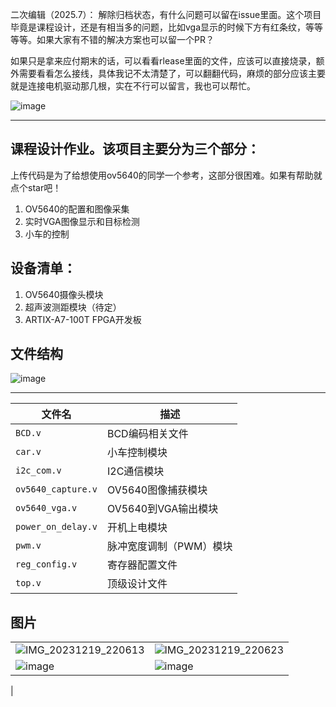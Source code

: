 二次编辑（2025.7）：
解除归档状态，有什么问题可以留在issue里面。这个项目毕竟是课程设计，还是有相当多的问题，比如vga显示的时候下方有红条纹，等等等等。如果大家有不错的解决方案也可以留一个PR？

如果只是拿来应付期末的话，可以看看rlease里面的文件，应该可以直接烧录，额外需要看看怎么接线，具体我记不太清楚了，可以翻翻代码，麻烦的部分应该主要就是连接电机驱动那几根，实在不行可以留言，我也可以帮忙。

![image](https://github.com/lglglglgy/FPGA_smart_car/assets/129643128/2648a214-82ce-43d6-aaca-97b6faf73347)

<hr>

## 课程设计作业。该项目主要分为三个部分：
上传代码是为了给想使用ov5640的同学一个参考，这部分很困难。如果有帮助就点个star吧！
1. OV5640的配置和图像采集
2. 实时VGA图像显示和目标检测
3. 小车的控制

## 设备清单：

1. OV5640摄像头模块
2. 超声波测距模块（待定）
3. ARTIX-A7-100T FPGA开发板

## 文件结构
![image](https://github.com/lglglglgy/FPGA_smart_car/assets/129643128/f52f58ec-7595-4c04-819b-d7f30dfa8b25)

<hr>

| 文件名                | 描述                                  |
|----------------------|---------------------------------------|
| `BCD.v`              | BCD编码相关文件                        |
| `car.v`              | 小车控制模块                            |
| `i2c_com.v`          | I2C通信模块                            |
| `ov5640_capture.v`   | OV5640图像捕获模块                      |
| `ov5640_vga.v`       | OV5640到VGA输出模块                     |
| `power_on_delay.v`   | 开机上电模块                            |
| `pwm.v`              | 脉冲宽度调制（PWM）模块                  |
| `reg_config.v`       | 寄存器配置文件                          |
| `top.v`              | 顶级设计文件                            |

## 图片
|||
|----------------------|---------------------------------------|
|![IMG_20231219_220613](https://github.com/lglglglgy/FPGA_smart_car/assets/129643128/67272a6f-55a3-4f81-a90a-0e97d08d1c94) |![IMG_20231219_220623](https://github.com/lglglglgy/FPGA_smart_car/assets/129643128/f9af525f-9817-4ec6-8fdb-3d7f0aeedf1b) |
| ![image](https://github.com/lglglglgy/FPGA_smart_car/assets/129643128/cb20e71c-64ce-405a-8bd5-bdec8905273d)|![image](https://github.com/lglglglgy/FPGA_smart_car/assets/129643128/f7333da8-3f3c-47c0-aa9c-6cce13ac2df2)
|

